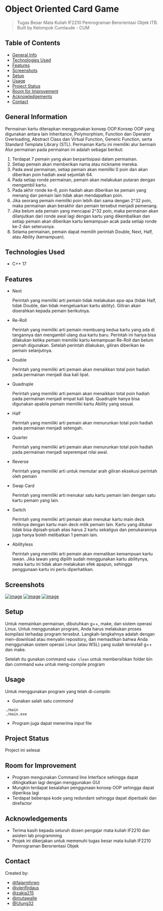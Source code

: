 # Object Oriented Card Game
> Tugas Besar Mata Kuliah IF2210 Pemrograman Berorientasi Objek ITB. Built by Kelompok Cumlaude - CUM

## Table of Contents
* [General Info](#general-information)
* [Technologies Used](#technologies-used)
* [Features](#features)
* [Screenshots](#screenshots)
* [Setup](#setup)
* [Usage](#usage)
* [Project Status](#project-status)
* [Room for Improvement](#room-for-improvement)
* [Acknowledgements](#acknowledgements)
* [Contact](#contact)
<!-- * [License](#license) -->


## General Information
  Permainan kartu diterapkan menggunakan konsep OOP.Konsep OOP yang digunakan antara lain Inheritance, Polymorphism, Function dan Operator Overloading, Abstract Class dan Virtual Function, Generic Function, serta Standard Template Library (STL). Permainan Kartu ini memiliki alur bermain 
  Alur permainan pada permainan ini adalah sebagai berikut:
  1. Terdapat 7 pemain yang akan berpartisipasi dalam permainan.
  2. Setiap pemain akan memberikan nama atau nickname mereka.
  3. Pada awal permainan, setiap pemain akan memiliki 0 poin dan akan diberikan poin hadiah awal sejumlah 64.
  4. Pada setiap ronde permainan, pemain akan melakukan putaran dengan mengambil kartu.
  5. Pada akhir ronde ke-6, poin hadiah akan diberikan ke pemain yang menang dan pemain lain tidak akan mendapatkan poin.
  6. Jika seorang pemain memiliki poin lebih dari sama dengan 2^32 poin, maka permainan akan berakhir dan pemain tersebut menjadi pemenang.
  7. Jika belum ada pemain yang mencapai 2^32 poin, maka permainan akan dilanjutkan dari ronde awal lagi dengan kartu yang dikembalikan dan setiap pemain akan diberikan kartu kemampuan acak pada setiap ronde ke-2 dan seterusnya.
  8. Selama permainan, pemain dapat memilih perintah Double, Next, Half, atau Ability (kemampuan).


<!-- You don't have to answer all the questions - just the ones relevant to your project. -->


## Technologies Used
- C++ 17 


## Features
- Next

  Perintah yang memiliki arti pemain tidak melakukan apa-apa (tidak Half, tidak Double, dan tidak mengeluarkan kartu ability). Giliran akan diserahkan kepada pemain berikutnya.

- Re-Roll

    Perintah yang memiliki arti pemain membuang kedua kartu yang ada di tangannya dan mengambil ulang dua kartu baru. Perintah ini hanya bisa dilakukan ketika pemain memiliki kartu kemampuan Re-Roll dan belum pernah digunakan. Setelah perintah dilakukan, giliran diberikan ke pemain selanjutnya.
    
- Double

   Perintah yang memiliki arti pemain akan menaikkan total poin hadiah pada permainan menjadi dua kali lipat.
   
- Quadruple

  Perintah yang memiliki arti pemain akan menaikkan total poin hadiah pada permainan menjadi empat kali lipat. Quadruple hanya bisa digunakan apabila pemain memiliki kartu Ability yang sesuai.
  
- Half

  Perintah yang memiliki arti pemain akan menurunkan total poin hadiah pada permainan menjadi setengah.
  
- Quarter

  Perintah yang memiliki arti pemain akan menurunkan total poin hadiah pada permainan menjadi seperempat nilai awal. 
  
- Reverse

  Perintah yang memiliki arti untuk memutar arah giliran eksekusi perintah oleh pemain
  
- Swap Card

  Perintah yang memiliki arti menukar satu kartu pemain lain dengan satu kartu pemain yang lain.
  
- Switch

  Perintah yang memiliki arti pemain akan menukar kartu main deck miliknya dengan kartu main deck milik pemain lain. Kartu yang ditukar tidak bisa dipisah-pisah alias harus 2 kartu sekaligus dan penukarannya juga hanya boleh melibatkan 1 pemain lain.
  
- Abilityless

  Perintah yang memiliki arti pemain akan mematikan kemampuan kartu lawan. Jika lawan yang dipilih sudah menggunakan kartu abilitynya, maka kartu ini tidak akan melakukan efek apapun, sehingga penggunaan kartu ini perlu diperhatikan. 
  
  


## Screenshots
[![image](https://www.linkpicture.com/q/messageImage_1678976908140.jpg)](https://www.linkpicture.com/view.php?img=LPic6413291a9f7861774130743)
[![image](https://www.linkpicture.com/q/messageImage_1678976933756.jpg)](https://www.linkpicture.com/view.php?img=LPic6413291a9f7861774130743)
[![image](https://www.linkpicture.com/q/messageImage_1678976957220.jpg)](https://www.linkpicture.com/view.php?img=LPic6413291a9f7861774130743)



## Setup
Untuk memainkan permainan, dibutuhkan g++, make, dan sistem operasi Linux. Untuk menggunakan program, Anda harus melakukan proses kompilasi terhadap program tersebut. Langkah-langkahnya adalah dengan men-download atau menyalin repository, dan memastikan bahwa Anda menggunakan sistem operasi Linux (atau WSL) yang sudah terinstall g++ dan make.

Setelah itu gunakan command `make clean` untuk membersihkan folder bin dan command `make` untuk meng-compile program


## Usage
Untuk menggunakan program yang telah di-_compile_:
- Gunakan salah satu _command_
```
./main
./main.exe
```
- Program juga dapat menerima input file


## Project Status
Project ini selesai 


## Room for Improvement
- Program mengunakan Command line Interface sehingga dapat ditingkatkan lagi dengan menggunakan GUI
- Mungkin terdapat kesalahan penggunaan konsep OOP sehingga dapat diperiksa lagi
- Terdapat beberapa kode yang redundant sehingga dapat diperbaiki dan direfactor


## Acknowledgements
- Terima kasih kepada seluruh dosen pengajar mata kuliah IF2210 dan asisten lab programming
- Projek ini dikerjakan untuk memenuhi tugas besar mata kuliah IF2210 Pemrograman Berorientasi Objek


## Contact
Created by:
- [@fajarmhrwn](https://github.com/fajarmhrwn)
- [@vierifirdaus](https://github.com/vierifirdaus)
- [@zakia215](https://github.com/zakia215)
- [@mutawalle](https://github.com/mutawalle)
- [@Ulung32](https://github.com/Ulung32)


<!-- Optional -->
<!-- ## License -->
<!-- This project is open source and available under the [... License](). -->

<!-- You don't have to include all sections - just the one's relevant to your project -->
